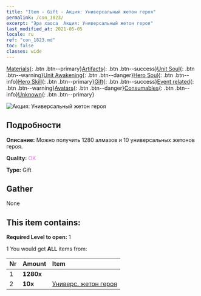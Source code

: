 ```yaml
---
title: "Item - Gift - Акция: Универсальный жетон героя"
permalink: /con_1823/
excerpt: "Эра хаоса  Акция: Универсальный жетон героя"
last_modified_at: 2021-05-05
locale: ru
ref: "con_1823.md"
toc: false
classes: wide
---
```

 [Materials](/ItemsRU/){: .btn .btn--primary}[Artifacts](/ItemsRU/Artifacts/){: .btn .btn--success}[Unit Soul](/ItemsRU/UnitSoul/){: .btn .btn--warning}[Unit Awakening](/ItemsRU/UnitAwakening/){: .btn .btn--danger}[Hero Soul](/ItemsRU/HeroSoul/){: .btn .btn--info}[Hero Skill](/ItemsRU/HeroSkill/){: .btn .btn--primary}[Gift](/ItemsRU/Gift/){: .btn .btn--success}[Event related](/ItemsRU/Events/){: .btn .btn--warning}[Avatars](/ItemsRU/Avatars/){: .btn .btn--danger}[Consumables](/ItemsRU/Consumables/){: .btn .btn--info}[Unknown](/ItemsRU/Unknown/){: .btn .btn--primary}

 ![Акция: Универсальный жетон героя](/images/t/i_907445.png)

## Подробности
 **Описание:** Можно получить 1280 алмазов и 10 универсальных жетонов героя.

 **Quality:** <span style="color: #DA70D6">OK</span>

 **Type:** Gift

## Gather

  None

## This item contains:

 **Required Level to open:** 1

 1 You would get **ALL** items  from:

  | Nr | Amount |     Item    |
  |:---|:-------|:------------|
  | 1 |  **1280x** | <i class="fas fa-gem"/> |  | 
  | 2 |  **10x** | [Универс. жетон героя](/ItemsRU/her_358/) |  | 

